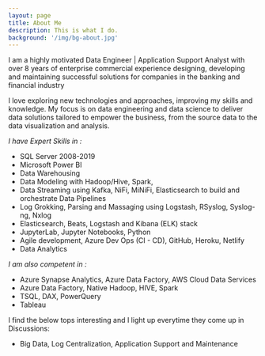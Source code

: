 ```yaml
---
layout: page
title: About Me
description: This is what I do.
background: '/img/bg-about.jpg'
---
```


I am a highly motivated Data Engineer \| Application Support Analyst with over 8 years of enterprise commercial experience designing, developing and maintaining successful solutions for companies in the banking and financial industry

I love exploring new technologies and approaches, improving my skills and knowledge. My focus is on data engineering and data science to deliver data solutions tailored to empower the business, from the source data to the data visualization and analysis.

*I have Expert Skills in :*
* SQL Server 2008-2019
* Microsoft Power BI
* Data Warehousing
* Data Modeling with Hadoop/Hive, Spark, 
* Data Streaming using Kafka, NiFi, MiNiFi, Elasticsearch to build and orchestrate Data Pipelines
* Log Grokking, Parsing and Massaging using Logstash, RSyslog, Syslog-ng, Nxlog
* Elasticsearch, Beats, Logstash and Kibana (ELK) stack
* JupyterLab, Jupyter Notebooks, Python
* Agile development, Azure Dev Ops (CI - CD), GitHub, Heroku, Netlify
* Data Analytics 

*I am also competent in :*
* Azure Synapse Analytics, Azure Data Factory, AWS Cloud Data Services
* Azure Data Factory,  Native Hadoop, HIVE, Spark
* TSQL, DAX, PowerQuery
* Tableau

I find the below tops interesting and I light up everytime they come up in Discussions:
* Big Data, Log Centralization, Application Support and Maintenance
